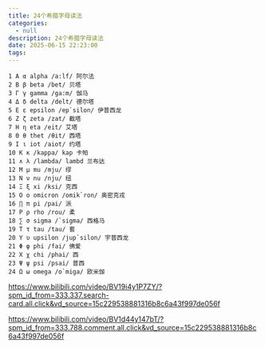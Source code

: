 ```yaml
---
title: 24个希腊字母读法
categories:
  - null
description: 24个希腊字母读法
date: 2025-06-15 22:23:00
tags:
---
```


```
1 Α α alpha /a:lf/ 阿尔法
2 Β β beta /bet/ 贝塔
3 Γ γ gamma /ga:m/ 伽马
4 Δ δ delta /delt/ 德尔塔
5 Ε ε epsilon /ep`silon/ 伊普西龙
6 Ζ ζ zeta /zat/ 截塔
7 Η η eta /eit/ 艾塔
8 Θ θ thet /θit/ 西塔
9 Ι ι iot /aiot/ 约塔
10 Κ κ /kappa/ kap 卡帕
11 ∧ λ /lambda/ lambd 兰布达
12 Μ μ mu /mju/ 缪
13 Ν ν nu /nju/ 纽
14 Ξ ξ xi /ksi/ 克西
15 Ο ο omicron /omik`ron/ 奥密克戎
16 ∏ π pi /pai/ 派
17 Ρ ρ rho /rou/ 柔
18 ∑ σ sigma /`sigma/ 西格马
19 Τ τ tau /tau/ 套
20 Υ υ upsilon /jup`silon/ 宇普西龙
21 Φ φ phi /fai/ 佛爱
22 Χ χ chi /phai/ 西
23 Ψ ψ psi /psai/ 普西
24 Ω ω omega /o`miga/ 欧米伽

```

https://www.bilibili.com/video/BV19i4y1P7ZY/?spm_id_from=333.337.search-card.all.click&vd_source=15c229538881316b8c6a43f997de056f

https://www.bilibili.com/video/BV1d44y147bT/?spm_id_from=333.788.comment.all.click&vd_source=15c229538881316b8c6a43f997de056f
